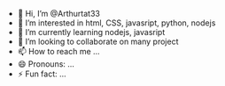 - 👋 Hi, I’m @Arthurtat33
- 👀 I’m interested in html, CSS, javasript, python, nodejs
- 🌱 I’m currently learning nodejs, javasript 
- 💞️ I’m looking to collaborate on many project
- 📫 How to reach me ...
- 😄 Pronouns: ...
- ⚡ Fun fact: ...

<!---
Arthurtat33/Arthurtat33 is a ✨ special ✨ repository because its `README.md` (this file) appears on your GitHub profile.
You can click the Preview link to take a look at your changes.
--->
